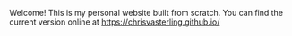 Welcome! 
This is my personal website built from scratch. 
You can find the current version online at https://chrisvasterling.github.io/
